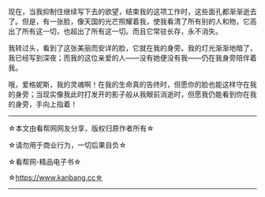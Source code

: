 
现在，当我抑制住继续写下去的欲望，结束我的这项工作时，这些面孔都渐渐逝去了。但是，有一张脸，像天国的光芒照耀着我，使我看清了所有别的人和物，它高出了所有这一切，也超出了所有这一切。而且它常驻长存，永不消失。

我转过头，看到了这张美丽而安详的脸，它就在我的身旁。我的灯光渐渐地暗了，我已经写到深夜；而我的这位亲爱的人——没有她便没有我——仍在我身旁陪伴着我。

哦，爱格妮斯，我的灵魂啊！在我的生命真的告终时，但愿你的脸也能这样守在我的身旁；当现实像我此时打发开的影子般从我眼前消逝时，但愿我仍能看到你在我的身旁，手向上指着！

-------------------------------------------------------

☆本文由看帮网网友分享，版权归原作者所有☆

☆请勿用于商业行为，一切后果自负☆

☆看帮网-精品电子书☆

☆https://www.kanbang.cc☆

-------------------------------------------------------